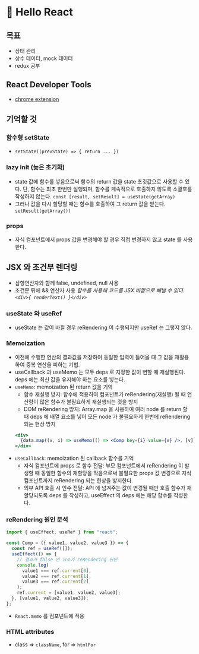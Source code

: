 # :ear_of_rice: Hello React

## 목표

- 상태 관리
- 상수 데이터, mock 데이터
- redux 공부

## React Developer Tools

- [chrome extension](https://chrome.google.com/webstore/detail/react-developer-tools/fmkadmapgofadopljbjfkapdkoienihi)

## 기억할 것

### 함수형 setState

- `setState((prevState) => { return ... })`

### lazy init (늦은 초기화)

- state 값에 함수를 넣음으로써 함수의 return 값을 state 초깃값으로 사용할 수 있다. 단, 함수는 최초 한번만 실행되며, 함수를 계속적으로 호출하지 않도록 소괄호를 작성하지 않는다.
  `const [result, setResult] = useState(getArray)`
- 그러나 값을 다시 할당할 때는 함수를 호출하여 그 return 값을 받는다.
  `setResult(getArray())`

### props

- 자식 컴포넌트에서 props 값을 변경해야 할 경우 직접 변경하지 않고 state 를 사용한다.

## JSX 와 조건부 렌더링

- 삼항연산자와 함께 false, undefined, null 사용
- 조건문 뒤에 && 연산자 사용
  _함수를 사용해 코드를 JSX 바깥으로 빼낼 수 있다. `<div>{ renderText() }</div>`_

### useState 와 useRef

- useState 는 값이 바뀔 경우 reRendering 이 수행되지만 useRef 는 그렇지 않다.

### Memoization

- 이전에 수행한 연산의 결과값을 저장하여 동일한 입력이 들어올 때 그 값을 재활용하여 중복 연산을 피하는 기법.
- useCallback 과 useMemo 는 모두 deps 로 지정한 값이 변할 때 재실행된다. deps 에는 최신 값을 유지해야 하는 요소를 넣는다.
- `useMemo`: memoization 된 return 값을 기억
  - 함수 재실행 방지: 함수에 적용하여 컴포넌트가 reRendering(재실행) 될 때 연산량이 많은 함수가 불필요하게 재실행되는 것을 방지
  - DOM reRendering 방지: Array.map 을 사용하여 여러 node 를 return 할 때 deps 에 배열 요소를 넣어 모든 node 가 불필요하게 한번에 reRendering 되는 현상 방지
  ```jsx
  <div>
    {data.map((v, i) => useMemo(() => <Comp key={i} value={v} />, [v]))}
  </div>
  ```
- `useCallback`: memoization 된 callback 함수를 기억
  - 자식 컴포넌트에 props 로 함수 전달: 부모 컴포넌트에서 reRendering 이 발생할 때 동일한 함수의 재할당을 막음으로써 불필요한 props 값 변경으로 자식 컴포넌트까지 reRendering 되는 현상을 방지한다.
  - 외부 API 호출 시 인수 전달: API 에 넘겨주는 값이 변경될 때만 호출 함수가 재할당되도록 deps 를 작성하고, useEffect 의 deps 에는 해당 함수를 작성한다.

### reRendering 원인 분석

```js
import { useEffect, useRef } from "react";

const Comp = ({ value1, value2, value3 }) => {
  const ref = useRef([]);
  useEffect(() => {
    // 결과가 false 인 요소가 reRendering 원인
    console.log(
      value1 === ref.current[0],
      value2 === ref.current[1],
      value3 === ref.current[2]
    );
    ref.current = [value1, value2, value3];
  }, [value1, value2, value3]);
};
```

- `React.memo` 를 컴포넌트에 적용

### HTML attributes

- class => `className`, for => `htmlFor`
